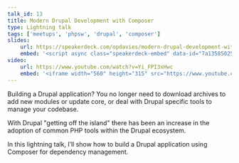 ```yaml
---
talk_id: 13
title: Modern Drupal Development with Composer
type: Lightning talk
tags: ['meetups', 'phpsw', 'drupal', 'composer']
slides:
    url: https://speakerdeck.com/opdavies/modern-drupal-development-with-composer
    embed: '<script async class="speakerdeck-embed" data-id="7a1358502526425a9cfd288f85fb32f3" data-ratio="1.37081659973226" src="//speakerdeck.com/assets/embed.js"></script>'
video:
    url: https://www.youtube.com/watch?v=Yi_FPI3xHwc
    embed: '<iframe width="560" height="315" src="https://www.youtube.com/embed/Yi_FPI3xHwc" frameborder="0" allowfullscreen></iframe>'
---
```

Building a Drupal application? You no longer need to download archives to add new modules or update core, or deal with Drupal specific tools to manage your codebase.

With Drupal "getting off the island" there has been an increase in the adoption of common PHP tools within the Drupal ecosystem.

In this lightning talk, I’ll show how to build a Drupal application using Composer for dependency management.
